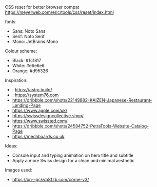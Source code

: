 CSS reset for better browser compat
https://meyerweb.com/eric/tools/css/reset/index.html

fonts:
- Sans: Noto Sans
- Serif: Noto Serif
- Mono: JetBrains Mono

Colour scheme:
- Black: #1c1817
- White: #e6e6e6
- Orange: #d95326

Inspiration:
- : https://astro.build/
- : https://system76.com
- https://dribbble.com/shots/22149882-KAIZEN-Japanese-Restaurant-Landing-Page
- https://www.apple.com/uk/
- https://swissdesigncollective.shop/
- https://www.swissted.com/
- https://dribbble.com/shots/24584752-PetraTools-Website-Catalog-Page
- https://mechboards.co.uk

Ideas:
- Console input and typing animation on hero title and subtitle
- Apply a more Swiss design for a clean and minimal aesthetic

Images used:
- https://xn--gckvb8fzb.com/corne-v3/